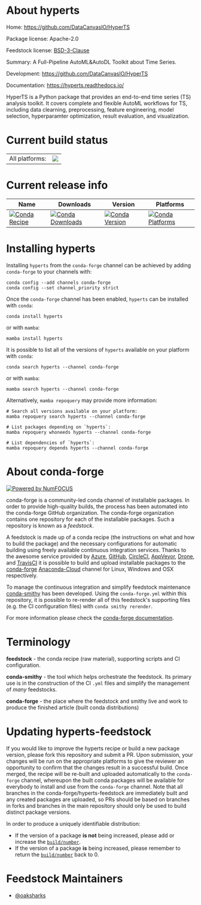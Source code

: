 About hyperts
=============

Home: https://github.com/DataCanvasIO/HyperTS

Package license: Apache-2.0

Feedstock license: [BSD-3-Clause](https://github.com/conda-forge/hyperts-feedstock/blob/main/LICENSE.txt)

Summary: A Full-Pipeline AutoML&AutoDL Toolkit about Time Series.

Development: https://github.com/DataCanvasIO/HyperTS

Documentation: https://hyperts.readthedocs.io/

HyperTS is a Python package that provides an end-to-end time series (TS) analysis toolkit.
It covers complete and flexible AutoML workflows for TS, including data clearning, preprocessing, feature engineering, model selection, hyperparamter optimization, result evaluation, and visualization.


Current build status
====================


<table><tr><td>All platforms:</td>
    <td>
      <a href="https://dev.azure.com/conda-forge/feedstock-builds/_build/latest?definitionId=15672&branchName=main">
        <img src="https://dev.azure.com/conda-forge/feedstock-builds/_apis/build/status/hyperts-feedstock?branchName=main">
      </a>
    </td>
  </tr>
</table>

Current release info
====================

| Name | Downloads | Version | Platforms |
| --- | --- | --- | --- |
| [![Conda Recipe](https://img.shields.io/badge/recipe-hyperts-green.svg)](https://anaconda.org/conda-forge/hyperts) | [![Conda Downloads](https://img.shields.io/conda/dn/conda-forge/hyperts.svg)](https://anaconda.org/conda-forge/hyperts) | [![Conda Version](https://img.shields.io/conda/vn/conda-forge/hyperts.svg)](https://anaconda.org/conda-forge/hyperts) | [![Conda Platforms](https://img.shields.io/conda/pn/conda-forge/hyperts.svg)](https://anaconda.org/conda-forge/hyperts) |

Installing hyperts
==================

Installing `hyperts` from the `conda-forge` channel can be achieved by adding `conda-forge` to your channels with:

```
conda config --add channels conda-forge
conda config --set channel_priority strict
```

Once the `conda-forge` channel has been enabled, `hyperts` can be installed with `conda`:

```
conda install hyperts
```

or with `mamba`:

```
mamba install hyperts
```

It is possible to list all of the versions of `hyperts` available on your platform with `conda`:

```
conda search hyperts --channel conda-forge
```

or with `mamba`:

```
mamba search hyperts --channel conda-forge
```

Alternatively, `mamba repoquery` may provide more information:

```
# Search all versions available on your platform:
mamba repoquery search hyperts --channel conda-forge

# List packages depending on `hyperts`:
mamba repoquery whoneeds hyperts --channel conda-forge

# List dependencies of `hyperts`:
mamba repoquery depends hyperts --channel conda-forge
```


About conda-forge
=================

[![Powered by
NumFOCUS](https://img.shields.io/badge/powered%20by-NumFOCUS-orange.svg?style=flat&colorA=E1523D&colorB=007D8A)](https://numfocus.org)

conda-forge is a community-led conda channel of installable packages.
In order to provide high-quality builds, the process has been automated into the
conda-forge GitHub organization. The conda-forge organization contains one repository
for each of the installable packages. Such a repository is known as a *feedstock*.

A feedstock is made up of a conda recipe (the instructions on what and how to build
the package) and the necessary configurations for automatic building using freely
available continuous integration services. Thanks to the awesome service provided by
[Azure](https://azure.microsoft.com/en-us/services/devops/), [GitHub](https://github.com/),
[CircleCI](https://circleci.com/), [AppVeyor](https://www.appveyor.com/),
[Drone](https://cloud.drone.io/welcome), and [TravisCI](https://travis-ci.com/)
it is possible to build and upload installable packages to the
[conda-forge](https://anaconda.org/conda-forge) [Anaconda-Cloud](https://anaconda.org/)
channel for Linux, Windows and OSX respectively.

To manage the continuous integration and simplify feedstock maintenance
[conda-smithy](https://github.com/conda-forge/conda-smithy) has been developed.
Using the ``conda-forge.yml`` within this repository, it is possible to re-render all of
this feedstock's supporting files (e.g. the CI configuration files) with ``conda smithy rerender``.

For more information please check the [conda-forge documentation](https://conda-forge.org/docs/).

Terminology
===========

**feedstock** - the conda recipe (raw material), supporting scripts and CI configuration.

**conda-smithy** - the tool which helps orchestrate the feedstock.
                   Its primary use is in the construction of the CI ``.yml`` files
                   and simplify the management of *many* feedstocks.

**conda-forge** - the place where the feedstock and smithy live and work to
                  produce the finished article (built conda distributions)


Updating hyperts-feedstock
==========================

If you would like to improve the hyperts recipe or build a new
package version, please fork this repository and submit a PR. Upon submission,
your changes will be run on the appropriate platforms to give the reviewer an
opportunity to confirm that the changes result in a successful build. Once
merged, the recipe will be re-built and uploaded automatically to the
`conda-forge` channel, whereupon the built conda packages will be available for
everybody to install and use from the `conda-forge` channel.
Note that all branches in the conda-forge/hyperts-feedstock are
immediately built and any created packages are uploaded, so PRs should be based
on branches in forks and branches in the main repository should only be used to
build distinct package versions.

In order to produce a uniquely identifiable distribution:
 * If the version of a package **is not** being increased, please add or increase
   the [``build/number``](https://docs.conda.io/projects/conda-build/en/latest/resources/define-metadata.html#build-number-and-string).
 * If the version of a package **is** being increased, please remember to return
   the [``build/number``](https://docs.conda.io/projects/conda-build/en/latest/resources/define-metadata.html#build-number-and-string)
   back to 0.

Feedstock Maintainers
=====================

* [@oaksharks](https://github.com/oaksharks/)

